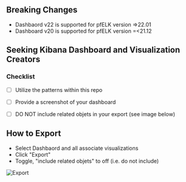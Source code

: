 ## Breaking Changes
- Dashbaord v22 is supported for pfELK version =>22.01
- Dashboard v20 is supported for pfELK version =<21.12

## Seeking Kibana Dashboard and Visualization Creators
### Checklist
- [ ] Utilize the patterns within this repo
- [ ] Provide a screenshot of your dashboard
- [ ] DO NOT include related objets in your export (see image below)


## How to Export
- Select Dashbaord and all associate visualizations 
- Click "Export"
- Toggle, "include related objets" to off (i.e. do not include)

![Export](https://raw.githubusercontent.com/pfelk/pfelk/main/Images/export.png)
